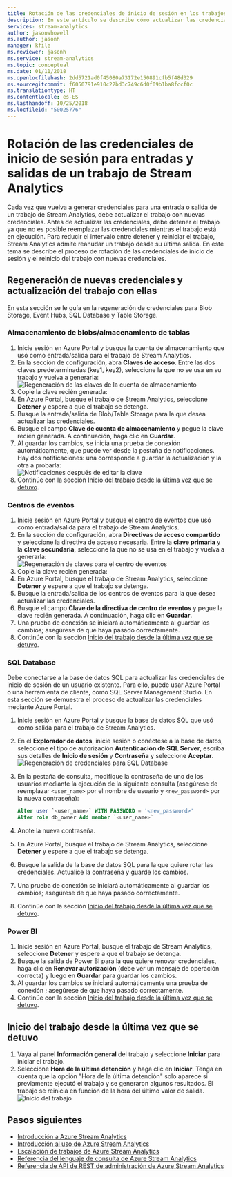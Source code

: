 ```yaml
---
title: Rotación de las credenciales de inicio de sesión en los trabajos de Azure Stream Analytics
description: En este artículo se describe cómo actualizar las credenciales de receptores de entrada y salida en trabajos de Azure Stream Analytics.
services: stream-analytics
author: jasonwhowell
ms.author: jasonh
manager: kfile
ms.reviewer: jasonh
ms.service: stream-analytics
ms.topic: conceptual
ms.date: 01/11/2018
ms.openlocfilehash: 2dd5721ad0f45080a73172e150891cfb5f48d329
ms.sourcegitcommit: f6050791e910c22bd3c749c6d0f09b1ba8fccf0c
ms.translationtype: HT
ms.contentlocale: es-ES
ms.lasthandoff: 10/25/2018
ms.locfileid: "50025776"
---
```

# <a name="rotate-login-credentials-for-inputs-and-outputs-of-a-stream-analytics-job"></a>Rotación de las credenciales de inicio de sesión para entradas y salidas de un trabajo de Stream Analytics

Cada vez que vuelva a generar credenciales para una entrada o salida de un trabajo de Stream Analytics, debe actualizar el trabajo con nuevas credenciales. Antes de actualizar las credenciales, debe detener el trabajo ya que no es posible reemplazar las credenciales mientras el trabajo está en ejecución. Para reducir el intervalo entre detener y reiniciar el trabajo, Stream Analytics admite reanudar un trabajo desde su última salida. En este tema se describe el proceso de rotación de las credenciales de inicio de sesión y el reinicio del trabajo con nuevas credenciales.

## <a name="regenerate-new-credentials-and-update-your-job-with-the-new-credentials"></a>Regeneración de nuevas credenciales y actualización del trabajo con ellas 

En esta sección se le guía en la regeneración de credenciales para Blob Storage, Event Hubs, SQL Database y Table Storage. 

### <a name="blob-storagetable-storage"></a>Almacenamiento de blobs/almacenamiento de tablas
1. Inicie sesión en Azure Portal y busque la cuenta de almacenamiento que usó como entrada/salida para el trabajo de Stream Analytics.    
2. En la sección de configuración, abra **Claves de acceso**. Entre las dos claves predeterminadas (key1, key2), seleccione la que no se usa en su trabajo y vuelva a generarla:  
   ![Regeneración de las claves de la cuenta de almacenamiento](media/stream-analytics-login-credentials-inputs-outputs/image1.png)
3. Copie la clave recién generada:    
4. En Azure Portal, busque el trabajo de Stream Analytics, seleccione **Detener** y espere a que el trabajo se detenga.    
5. Busque la entrada/salida de Blob/Table Storage para la que desea actualizar las credenciales.    
6. Busque el campo **Clave de cuenta de almacenamiento** y pegue la clave recién generada. A continuación, haga clic en **Guardar**.    
7. Al guardar los cambios, se inicia una prueba de conexión automáticamente, que puede ver desde la pestaña de notificaciones. Hay dos notificaciones: una corresponde a guardar la actualización y la otra a probarla:  
   ![Notificaciones después de editar la clave](media/stream-analytics-login-credentials-inputs-outputs/image4.png)
8. Continúe con la sección [Inicio del trabajo desde la última vez que se detuvo](#start-your-job-from-the-last-stopped-time).

### <a name="event-hubs"></a>Centros de eventos

1. Inicie sesión en Azure Portal y busque el centro de eventos que usó como entrada/salida para el trabajo de Stream Analytics.    
2. En la sección de configuración, abra **Directivas de acceso compartido** y seleccione la directiva de acceso necesaria. Entre la **clave primaria** y la **clave secundaria**, seleccione la que no se usa en el trabajo y vuelva a generarla:  
   ![Regeneración de claves para el centro de eventos](media/stream-analytics-login-credentials-inputs-outputs/image2.png)
3. Copie la clave recién generada:    
4. En Azure Portal, busque el trabajo de Stream Analytics, seleccione **Detener** y espere a que el trabajo se detenga.    
5. Busque la entrada/salida de los centros de eventos para la que desea actualizar las credenciales.    
6. Busque el campo **Clave de la directiva de centro de eventos** y pegue la clave recién generada. A continuación, haga clic en **Guardar**.    
7. Una prueba de conexión se iniciará automáticamente al guardar los cambios; asegúrese de que haya pasado correctamente.    
8. Continúe con la sección [Inicio del trabajo desde la última vez que se detuvo](#start-your-job-from-the-last-stopped-time).

### <a name="sql-database"></a>SQL Database

Debe conectarse a la base de datos SQL para actualizar las credenciales de inicio de sesión de un usuario existente. Para ello, puede usar Azure Portal o una herramienta de cliente, como SQL Server Management Studio. En esta sección se demuestra el proceso de actualizar las credenciales mediante Azure Portal.

1. Inicie sesión en Azure Portal y busque la base de datos SQL que usó como salida para el trabajo de Stream Analytics.    
2. En el **Explorador de datos**, inicie sesión o conéctese a la base de datos, seleccione el tipo de autorización **Autenticación de SQL Server**, escriba sus detalles de **Inicio de sesión** y **Contraseña** y seleccione **Aceptar**.  
   ![Regeneración de credenciales para SQL Database](media/stream-analytics-login-credentials-inputs-outputs/image3.png)

3. En la pestaña de consulta, modifique la contraseña de uno de los usuarios mediante la ejecución de la siguiente consulta (asegúrese de reemplazar `<user_name>` por el nombre de usuario y `<new_password>` por la nueva contraseña):  

   ```SQL
   Alter user `<user_name>` WITH PASSWORD = '<new_password>'
   Alter role db_owner Add member `<user_name>`
   ```

4. Anote la nueva contraseña.    
5. En Azure Portal, busque el trabajo de Stream Analytics, seleccione **Detener** y espere a que el trabajo se detenga.    
6. Busque la salida de la base de datos SQL para la que quiere rotar las credenciales. Actualice la contraseña y guarde los cambios.    
7. Una prueba de conexión se iniciará automáticamente al guardar los cambios; asegúrese de que haya pasado correctamente.    
8. Continúe con la sección [Inicio del trabajo desde la última vez que se detuvo](#start-your-job-from-the-last-stopped-time).

### <a name="power-bi"></a>Power BI
1. Inicie sesión en Azure Portal, busque el trabajo de Stream Analytics, seleccione **Detener** y espere a que el trabajo se detenga.    
2. Busque la salida de Power BI para la que quiere renovar credenciales, haga clic en **Renovar autorización** (debe ver un mensaje de operación correcta) y luego en **Guardar** para guardar los cambios.    
3. Al guardar los cambios se iniciará automáticamente una prueba de conexión ; asegúrese de que haya pasado correctamente.    
4. Continúe con la sección [Inicio del trabajo desde la última vez que se detuvo](#start-your-job-from-the-last-stopped-time).

## <a name="start-your-job-from-the-last-stopped-time"></a>Inicio del trabajo desde la última vez que se detuvo

1. Vaya al panel **Información general** del trabajo y seleccione **Iniciar** para iniciar el trabajo.    
2. Seleccione **Hora de la última detención** y haga clic en **Iniciar**. Tenga en cuenta que la opción "Hora de la última detención" solo aparece si previamente ejecutó el trabajo y se generaron algunos resultados. El trabajo se reinicia en función de la hora del último valor de salida.
   ![Inicio del trabajo](media/stream-analytics-login-credentials-inputs-outputs/image5.png)

## <a name="next-steps"></a>Pasos siguientes
* [Introducción a Azure Stream Analytics](stream-analytics-introduction.md)
* [Introducción al uso de Azure Stream Analytics](stream-analytics-real-time-fraud-detection.md)
* [Escalación de trabajos de Azure Stream Analytics](stream-analytics-scale-jobs.md)
* [Referencia del lenguaje de consulta de Azure Stream Analytics](https://msdn.microsoft.com/library/azure/dn834998.aspx)
* [Referencia de API de REST de administración de Azure Stream Analytics](https://msdn.microsoft.com/library/azure/dn835031.aspx)
